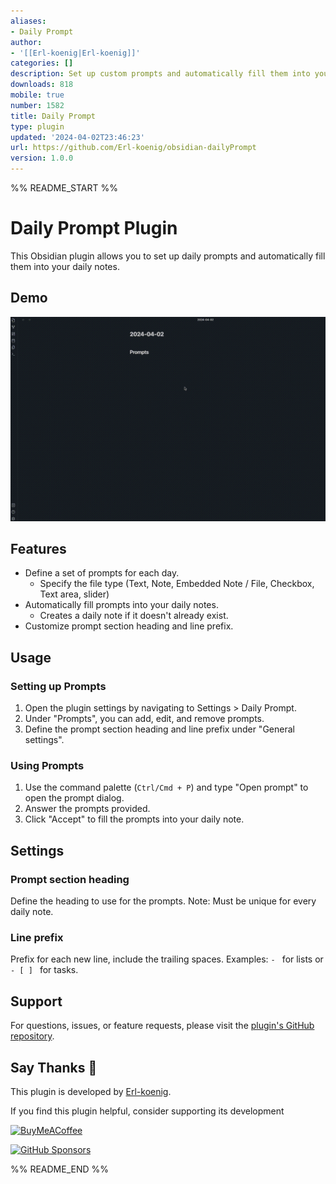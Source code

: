 ```yaml
---
aliases:
- Daily Prompt
author:
- '[[Erl-koenig|Erl-koenig]]'
categories: []
description: Set up custom prompts and automatically fill them into your daily notes
downloads: 818
mobile: true
number: 1582
title: Daily Prompt
type: plugin
updated: '2024-04-02T23:46:23'
url: https://github.com/Erl-koenig/obsidian-dailyPrompt
version: 1.0.0
---
```


%% README_START %%

# Daily Prompt Plugin

This Obsidian plugin allows you to set up daily prompts and automatically fill them into your daily notes.

## Demo

![A demo of the plugin working](https://raw.githubusercontent.com/Erl-koenig/obsidian-dailyPrompt/HEAD/demo.gif)

## Features

-   Define a set of prompts for each day.
    -   Specify the file type (Text, Note, Embedded Note / File, Checkbox, Text area, slider)
-   Automatically fill prompts into your daily notes.
    -   Creates a daily note if it doesn't already exist.
-   Customize prompt section heading and line prefix.

## Usage

### Setting up Prompts

1. Open the plugin settings by navigating to Settings > Daily Prompt.
2. Under "Prompts", you can add, edit, and remove prompts.
3. Define the prompt section heading and line prefix under "General settings".

### Using Prompts

1. Use the command palette (`Ctrl/Cmd + P`) and type "Open prompt" to open the prompt dialog.
2. Answer the prompts provided.
3. Click "Accept" to fill the prompts into your daily note.

## Settings

### Prompt section heading

Define the heading to use for the prompts. Note: Must be unique for every daily note.

### Line prefix

Prefix for each new line, include the trailing spaces. Examples: `- ` for lists or `- [ ] ` for tasks.

## Support

For questions, issues, or feature requests, please visit the [plugin's GitHub repository](https://github.com/Erl-koenig/obsidian-dailyPrompt).

## Say Thanks 🙏

This plugin is developed by [Erl-koenig](https://github.com/Erl-koenig).

If you find this plugin helpful, consider supporting its development

[<img src="https://cdn.buymeacoffee.com/buttons/v2/default-violet.png" alt="BuyMeACoffee" width="100">](https://www.buymeacoffee.com/erlkoenig)

[![GitHub Sponsors](https://img.shields.io/github/sponsors/Erl-koenig?style=social)](https://github.com/sponsors/Erl-koenig)


%% README_END %%